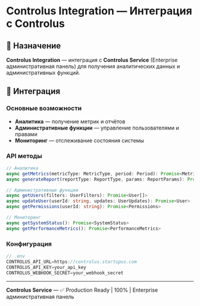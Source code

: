 # Controlus Integration — Интеграция с Controlus

## 🎯 Назначение

**Controlus Integration** — интеграция с **Controlus Service** (Enterprise административная панель) для получения аналитических данных и административных функций.

## 🔗 Интеграция

### Основные возможности
- **Аналитика** — получение метрик и отчётов
- **Административные функции** — управление пользователями и правами
- **Мониторинг** — отслеживание состояния системы

### API методы

```typescript
// Аналитика
async getMetrics(metricType: MetricType, period: Period): Promise<Metrics>
async generateReport(reportType: ReportType, params: ReportParams): Promise<Report>

// Административные функции
async getUsers(filters: UserFilters): Promise<User[]>
async updateUser(userId: string, updates: UserUpdates): Promise<User>
async getPermissions(userId: string): Promise<Permissions>

// Мониторинг
async getSystemStatus(): Promise<SystemStatus>
async getPerformanceMetrics(): Promise<PerformanceMetrics>
```

### Конфигурация

```typescript
// .env
CONTROLUS_API_URL=https://controlus.startupus.com
CONTROLUS_API_KEY=your_api_key
CONTROLUS_WEBHOOK_SECRET=your_webhook_secret
```

---

**Controlus Service** — ✅ Production Ready | 100% | Enterprise административная панель 